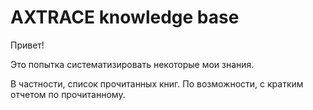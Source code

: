 # AXTRACE knowledge base

Привет!

Это попытка систематизировать некоторые мои знания.

В частности, список прочитанных книг. По возможности, с кратким отчетом по прочитанному.

